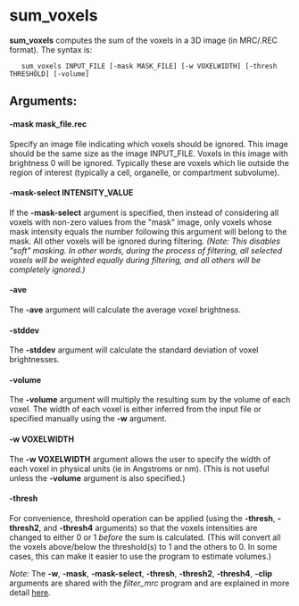 sum_voxels
===========
**sum_voxels** computes the sum of the voxels in a 3D image
(in MRC/.REC format).  The syntax is:
```
   sum_voxels INPUT_FILE [-mask MASK_FILE] [-w VOXELWIDTH] [-thresh THRESHOLD] [-volume]
```

## Arguments:

#### -mask  mask_file.rec
  Specify an image file indicating which voxels should be ignored.
  This image should be the same size as the image INPUT_FILE.
  Voxels in this image with brightness 0 will be ignored.
  Typically these are voxels which lie outside the region of interest
  (typically a cell, organelle, or compartment subvolume).

#### -mask-select  INTENSITY_VALUE

If the **-mask-select** argument is specified, then instead of considering all
voxels with non-zero values from the "mask" image,
only voxels whose mask intensity equals the number following
this argument will belong to the mask.
All other voxels will be ignored during filtering.
*(Note: This disables "soft" masking.  In other words,
  during the process of filtering, all selected voxels will be weighted equally
  during filtering, and all others will be completely ignored.)*

#### -ave
The **-ave** argument will calculate the average voxel brightness.

#### -stddev
The **-stddev** argument will calculate the standard deviation
of voxel brightnesses.

#### -volume
The **-volume** argument will multiply the resulting sum by the
volume of each voxel.  The width of each voxel is either inferred from
the input file or specified manually using the **-w** argument.

#### -w VOXELWIDTH
The **-w VOXELWIDTH** argument allows the user to specify the width
of each voxel in physical units (ie in Angstroms or nm).
(This is not useful unless the **-volume** argument is also specified.)
#### -thresh
For convenience, threshold operation can be applied
(using the **-thresh**, **-thresh2**, and **-thresh4** arguments)
so that the voxels intensities are changed to either 0 or 1
*before* the sum is calculated.
(This will convert all the voxels above/below the threshold(s) to 1
 and the others to 0.  In some cases, this can make it easier to
 use the program to estimate volumes.)

*Note:* The **-w**, **-mask**, **-mask-select**,
**-thresh**, **-thresh2**, **-thresh4**, **-clip**
arguments are shared with the *filter_mrc* program
and are explained in more detail [here](./doc_filter_mrc.md).
